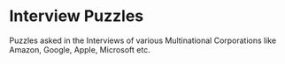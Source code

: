 # Interview Puzzles
Puzzles asked in the Interviews of various Multinational Corporations like Amazon, Google, Apple, Microsoft etc.
